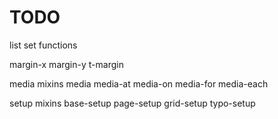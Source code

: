 # TODO

list set functions

margin-x
margin-y
t-margin

media mixins
  media
  media-at
  media-on
  media-for
  media-each

setup mixins
  base-setup
  page-setup
  grid-setup
  typo-setup
